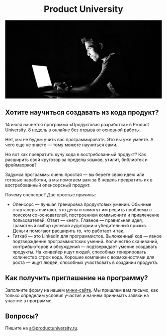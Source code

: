 <h1 align="center">Product University</h1>
<p align="center">
    <img src="dev.jpg">
</p>


## Хотите научиться создавать из кода продукт?

14 июля начнется программа «Продуктовая разработка» в Product University. 8 недель в онлайне без отрыва от основной работы.

Нет, мы не будем учить вас программировать. Это вы уже умеете. А чего еще не знаете — тому можете научиться сами.

Но вот как превратить кучу кода в востребованный продукт? Как расширить свой кругозор за пределы языков, утилит, библиотек и фреймворков?

Задумка программы очень простая — вы берете свою идею или готовые наработки, а мы помогаем вам за 8 недель превратить их в востребованный опенсорсный продукт.

Почему опенсорс? Две простые причины:

- Опенсорс — лучшая тренировка продуктовых умений. Обычные стартаперы считают, что деньги помогут им решить проблемы с поиском со-основателей, построением коммьюнити и привлечение пользователей. Ответ — «нет». Главное — правильная идея, грамотный выбор целевой аудитории и убедительный призыв. Деньги помогают расширить то, что работает и так.
- Гитхаб — это LinkedIn для программистов. Выложенный код — явное подтверждение  программистских умений. Количество скачиваний, контрибьюторов и обсуждений — подтверждает умение создавать продукты. На конвейер ищут людей, способных генерировать количество строк кода. Хорошие компании с возможностями для роста — ищут людей, способных участвовать в создании продукта. 

## Как получить приглашение на программу?

Заполните форму на нашем [мини-сайте](https://productuniversity.github.io). Мы пришлем вам письмо, как только определим условия участия и начнем принимать заявки на участие в программе.

## Вопросы?

Пишите на a@productuniversity.ru.

